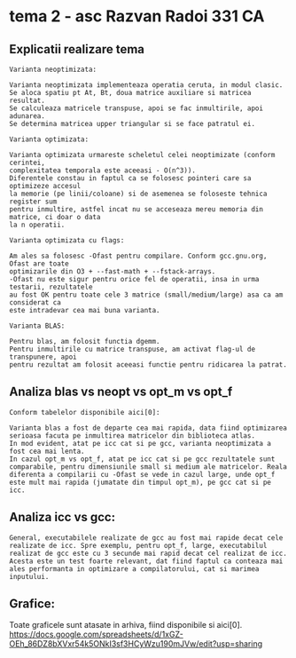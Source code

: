 tema 2 - asc
Razvan Radoi
331 CA
=======
## Explicatii realizare tema
	Varianta neoptimizata:
	
	Varianta neoptimizata implementeaza operatia ceruta, in modul clasic.
	Se aloca spatiu pt At, Bt, doua matrice auxiliare si matricea resultat.
	Se calculeaza matricele transpuse, apoi se fac inmultirile, apoi adunarea.
	Se determina matricea upper triangular si se face patratul ei.
	
	Varianta optimizata:

	Varianta optimizata urmareste scheletul celei neoptimizate (conform cerintei,
	complexitatea temporala este aceeasi - O(n^3)).
	Diferentele constau in faptul ca se folosesc pointeri care sa optimizeze accesul
	la memorie (pe linii/coloane) si de asemenea se foloseste tehnica register sum
	pentru inmultire, astfel incat nu se acceseaza mereu memoria din matrice, ci doar o data
	la n operatii.

	Varianta optimizata cu flags:

	Am ales sa folosesc -Ofast pentru compilare. Conform gcc.gnu.org, Ofast are toate
	optimizarile din O3 + --fast-math + --fstack-arrays.
	-Ofast nu este sigur pentru orice fel de operatii, insa in urma testarii, rezultatele
	au fost OK pentru toate cele 3 matrice (small/medium/large) asa ca am considerat ca 
	este intradevar cea mai buna varianta.

	Varianta BLAS:
	
	Pentru blas, am folosit functia dgemm.
	Pentru inmultirile cu matrice transpuse, am activat flag-ul de transpunere, apoi
	pentru rezultat am folosit aceeasi functie pentru ridicarea la patrat. 

## Analiza blas vs neopt vs opt_m vs opt_f

	Conform tabelelor disponibile aici[0]:
	
	Varianta blas a fost de departe cea mai rapida, data fiind optimizarea serioasa facuta pe inmultirea matricelor din biblioteca atlas.
	In mod evident, atat pe icc cat si pe gcc, varianta neoptimizata a fost cea mai lenta.
	In cazul opt_m vs opt_f, atat pe icc cat si pe gcc rezultatele sunt comparabile, pentru dimensiunile small si medium ale matricelor. Reala diferenta a compilarii cu -Ofast se vede in cazul large, unde opt_f este mult mai rapida (jumatate din timpul opt_m), pe gcc cat si pe icc.

## Analiza icc vs gcc:

	General, executabilele realizate de gcc au fost mai rapide decat cele realizate de icc. Spre exemplu, pentru opt_f, large, executabilul realizat de gcc este cu 3 secunde mai rapid decat cel realizat de icc. Acesta este un test foarte relevant, dat fiind faptul ca conteaza mai ales performanta in optimizare a compilatorului, cat si marimea inputului.

## Grafice:

Toate graficele sunt atasate in arhiva, fiind disponibile si aici[0].
https://docs.google.com/spreadsheets/d/1xGZ-OEh_86DZ8bXVxr54k5ONkI3sf3HCyWzu190mJVw/edit?usp=sharing
